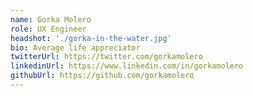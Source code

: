 ```yaml
---
name: Gorka Molero
role: UX Engineer
headshot: './gorka-in-the-water.jpg'
bio: Average life appreciator
twitterUrl: https://twitter.com/gorkamolero
linkedinUrl: https://www.linkedin.com/in/gorkamolero
githubUrl: https://github.com/gorkamolero
---
```

